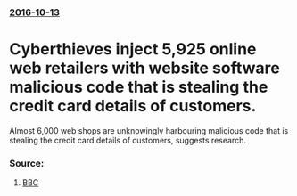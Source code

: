 ### [2016-10-13](/news/2016/10/13/index.md)

# Cyberthieves inject 5,925 online web retailers with website software malicious code that is stealing the credit card details of customers. 

Almost 6,000 web shops are unknowingly harbouring malicious code that is stealing the credit card details of customers, suggests research.


### Source:

1. [BBC](http://www.bbc.com/news/technology-37643754)
